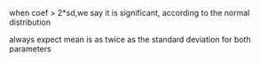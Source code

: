

when coef > 2*sd,we say it is significant, according to the normal distribution

always expect mean is as twice as the standard deviation for both parameters
